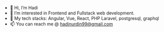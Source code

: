 - 👋 Hi, I’m Hadi
- 👀 I’m interested in Frontend and Fullstack web development.
- 🌱 My tech stacks: Angular, Vue, React, PHP Laravel, postgresql, graphql
- 📫 You can reach me @ hadinurdin99@gmail.com

<!---
hadinur99/hadinur99 is a ✨ special ✨ repository because its `README.md` (this file) appears on your GitHub profile.
You can click the Preview link to take a look at your changes.
--->
